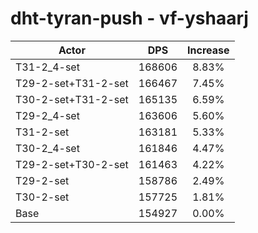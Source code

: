# dht-tyran-push - vf-yshaarj
| Actor | DPS | Increase |
|---|:---:|:---:|
|T31-2_4-set|168606|8.83%|
|T29-2-set+T31-2-set|166467|7.45%|
|T30-2-set+T31-2-set|165135|6.59%|
|T29-2_4-set|163606|5.60%|
|T31-2-set|163181|5.33%|
|T30-2_4-set|161846|4.47%|
|T29-2-set+T30-2-set|161463|4.22%|
|T29-2-set|158786|2.49%|
|T30-2-set|157725|1.81%|
|Base|154927|0.00%|
